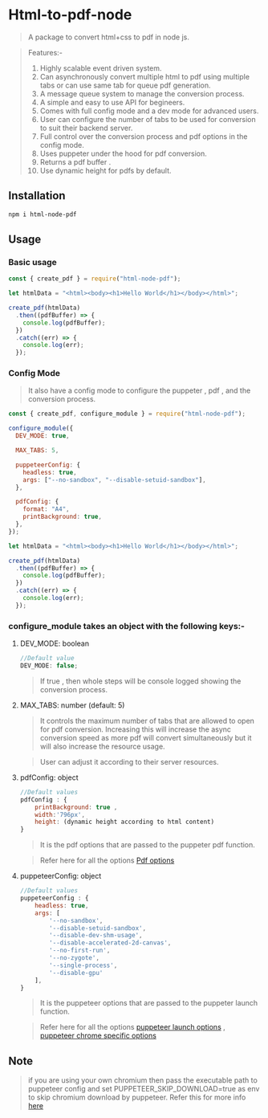 # Html-to-pdf-node

> A package to convert html+css to pdf in node js.

> Features:-
>
> 1. Highly scalable event driven system.
> 2. Can asynchronously convert multiple html to pdf using multiple tabs or can use same tab for queue pdf generation.
> 3. A message queue system to manage the conversion process.
> 4. A simple and easy to use API for begineers.
> 5. Comes with full config mode and a dev mode for advanced users.
> 6. User can configure the number of tabs to be used for conversion to suit their backend server.
> 7. Full control over the conversion process and pdf options in the config mode.
> 8. Uses puppeter under the hood for pdf conversion.
> 9. Returns a pdf buffer .
> 10. Use dynamic height for pdfs by default.

## Installation

```sh
npm i html-node-pdf
```

## Usage

### Basic usage

```js
const { create_pdf } = require("html-node-pdf");

let htmlData = "<html><body><h1>Hello World</h1></body></html>";

create_pdf(htmlData)
  .then((pdfBuffer) => {
    console.log(pdfBuffer);
  })
  .catch((err) => {
    console.log(err);
  });
```

### Config Mode

> It also have a config mode to configure the puppeter , pdf , and the conversion process.

```js
const { create_pdf, configure_module } = require("html-node-pdf");

configure_module({
  DEV_MODE: true,

  MAX_TABS: 5,

  puppeteerConfig: {
    headless: true,
    args: ["--no-sandbox", "--disable-setuid-sandbox"],
  },

  pdfConfig: {
    format: "A4",
    printBackground: true,
  },
});

let htmlData = "<html><body><h1>Hello World</h1></body></html>";

create_pdf(htmlData)
  .then((pdfBuffer) => {
    console.log(pdfBuffer);
  })
  .catch((err) => {
    console.log(err);
  });
```

### configure_module takes an object with the following keys:-

1. DEV_MODE: boolean

   ```js
   //Default value
   DEV_MODE: false;
   ```

   > If true , then whole steps will be console logged showing the conversion process.

2. MAX_TABS: number (default: 5)

   > It controls the maximum number of tabs that are allowed to open for pdf conversion. Increasing this will increase the async conversion speed as more pdf will convert simultaneously but it will also increase the resource usage.

   > User can adjust it according to their server resources.

3. pdfConfig: object

   ```js
   //Default values
   pdfConfig : {
       printBackground: true ,
       width:'796px',
       height: (dynamic height according to html content)
   }
   ```

   > It is the pdf options that are passed to the puppeter pdf function.

   > Refer here for all the options [Pdf options](https://pptr.dev/api/puppeteer.pdfoptions)

4. puppeteerConfig: object

   ```js
   //Default values
   puppeteerConfig : {
       headless: true,
       args: [
           '--no-sandbox',
           '--disable-setuid-sandbox',
           '--disable-dev-shm-usage',
           '--disable-accelerated-2d-canvas',
           '--no-first-run',
           '--no-zygote',
           '--single-process',
           '--disable-gpu'
       ],
   }

   ```

   > It is the puppeteer options that are passed to the puppeter launch function.

   > Refer here for all the options [puppeteer launch options](https://pptr.dev/api/puppeteer.launchoptions) , [puppeteer chrome specific options](https://pptr.dev/api/puppeteer.browserlaunchargumentoptions)

## Note

> if you are using your own chromium then pass the executable path to puppeteer config and set PUPPETEER_SKIP_DOWNLOAD=true as env to skip chromium download by puppeteer. Refer this for more info [here](https://pptr.dev/troubleshooting#running-puppeteer-in-docker)
